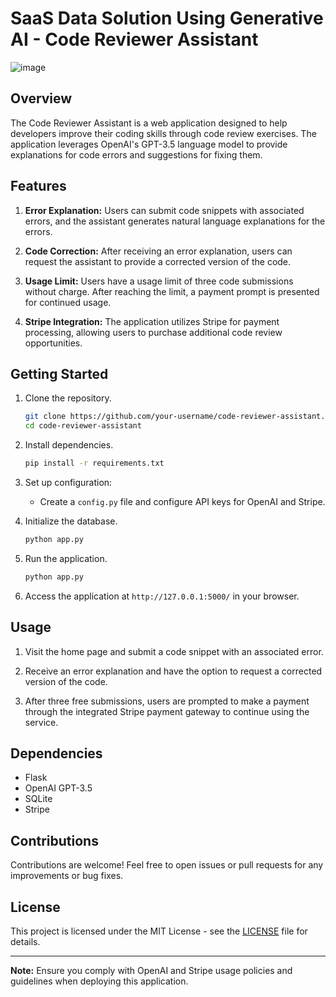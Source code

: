 # SaaS Data Solution Using Generative AI - Code Reviewer Assistant 

![image](https://github.com/prajwal-cn/Code-Bug-Fixer-As-a-Service-SaaS-using-LLM/assets/127007794/d6da6b89-6f01-401d-a826-076215c4898a)

## Overview
The Code Reviewer Assistant is a web application designed to help developers improve their coding skills through code review exercises. The application leverages OpenAI's GPT-3.5 language model to provide explanations for code errors and suggestions for fixing them.

## Features
1. **Error Explanation:** Users can submit code snippets with associated errors, and the assistant generates natural language explanations for the errors.

2. **Code Correction:** After receiving an error explanation, users can request the assistant to provide a corrected version of the code.

3. **Usage Limit:** Users have a usage limit of three code submissions without charge. After reaching the limit, a payment prompt is presented for continued usage.

4. **Stripe Integration:** The application utilizes Stripe for payment processing, allowing users to purchase additional code review opportunities.

## Getting Started
1. Clone the repository.
   ```bash
   git clone https://github.com/your-username/code-reviewer-assistant.git
   cd code-reviewer-assistant
   ```

2. Install dependencies.
   ```bash
   pip install -r requirements.txt
   ```

3. Set up configuration:
   - Create a `config.py` file and configure API keys for OpenAI and Stripe.

4. Initialize the database.
   ```bash
   python app.py
   ```

5. Run the application.
   ```bash
   python app.py
   ```

6. Access the application at `http://127.0.0.1:5000/` in your browser.

## Usage
1. Visit the home page and submit a code snippet with an associated error.

2. Receive an error explanation and have the option to request a corrected version of the code.

3. After three free submissions, users are prompted to make a payment through the integrated Stripe payment gateway to continue using the service.

## Dependencies
- Flask
- OpenAI GPT-3.5
- SQLite
- Stripe

## Contributions
Contributions are welcome! Feel free to open issues or pull requests for any improvements or bug fixes.

## License
This project is licensed under the MIT License - see the [LICENSE](LICENSE) file for details.

---

**Note:** Ensure you comply with OpenAI and Stripe usage policies and guidelines when deploying this application.
